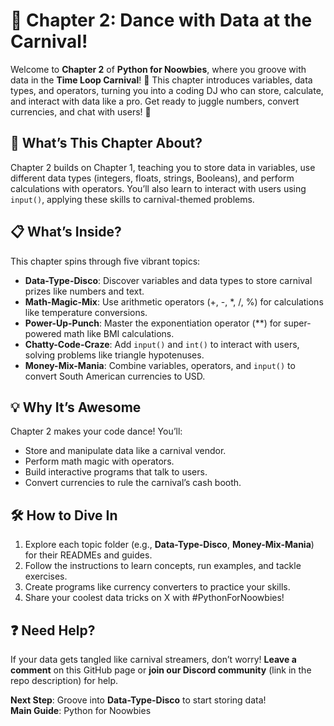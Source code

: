 # 🎉 Chapter 2: Dance with Data at the Carnival!

Welcome to **Chapter 2** of **Python for Noowbies**, where you groove with data in the **Time Loop Carnival**! 🎪 This chapter introduces variables, data types, and operators, turning you into a coding DJ who can store, calculate, and interact with data like a pro. Get ready to juggle numbers, convert currencies, and chat with users! 🌟

## 🌟 What’s This Chapter About?

Chapter 2 builds on Chapter 1, teaching you to store data in variables, use different data types (integers, floats, strings, Booleans), and perform calculations with operators. You’ll also learn to interact with users using `input()`, applying these skills to carnival-themed problems.

## 📋 What’s Inside?

This chapter spins through five vibrant topics:

- **Data-Type-Disco**: Discover variables and data types to store carnival prizes like numbers and text.
- **Math-Magic-Mix**: Use arithmetic operators (+, -, *, /, %) for calculations like temperature conversions.
- **Power-Up-Punch**: Master the exponentiation operator (**) for super-powered math like BMI calculations.
- **Chatty-Code-Craze**: Add `input()` and `int()` to interact with users, solving problems like triangle hypotenuses.
- **Money-Mix-Mania**: Combine variables, operators, and `input()` to convert South American currencies to USD.

## 💡 Why It’s Awesome

Chapter 2 makes your code dance! You’ll:

- Store and manipulate data like a carnival vendor.
- Perform math magic with operators.
- Build interactive programs that talk to users.
- Convert currencies to rule the carnival’s cash booth.

## 🛠️ How to Dive In

1. Explore each topic folder (e.g., **Data-Type-Disco**, **Money-Mix-Mania**) for their READMEs and guides.
2. Follow the instructions to learn concepts, run examples, and tackle exercises.
3. Create programs like currency converters to practice your skills.
4. Share your coolest data tricks on X with #PythonForNoowbies!

## ❓ Need Help?

If your data gets tangled like carnival streamers, don’t worry! **Leave a comment** on this GitHub page or **join our Discord community** (link in the repo description) for help.

**Next Step**: Groove into **Data-Type-Disco** to start storing data!  
**Main Guide**: Python for Noowbies